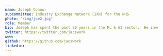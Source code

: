 ```yaml
---
name: Joseph Connor
subcommittee: Industry Exchange Network (IXN) for the NHS
photo: '/img/joe2.jpg'
role: Member
bio: Joseph has spent the past 20 years in the ML & AI sector.  He invests in ethical cognitive systems, and develops high value private IP for industry.  In the health and care sector he is committed to the delivery of open source technologies.  He supports the IXN as he recognises that via it the NHS can develop high quality proof of concepts.
twitter: https://twitter.com/jacswork
www: 
github: https://github.com/jacswork
linkedin: 
---
```

